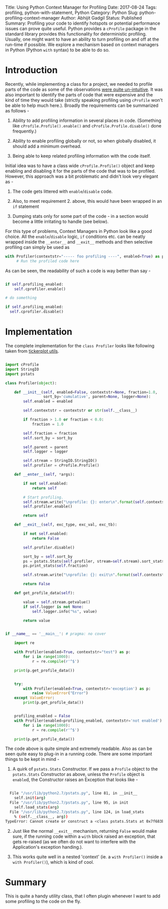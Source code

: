 Title: Using Python Context Manager for Profiling
Date: 2017-08-24
Tags: profiling, python-with-statement, Python
Category: Python
Slug: python-profiling-context-manager
Author: Abhijit Gadgil
Status: Published
Summary: Profiling your code to identify hotspots or potential performance issues can prove quite useful. Python provides a `cProfile` package in the standard library provides this functionality for deterministic profiling. Usually, one might want to have an ability to turn profiling on and off at the run-time if possible. We explore a mechanism based on context managers in Python (Python `with` syntax) to be able to do so.

# Introduction

Recently, while implementing a class for a project, we needed to profile parts of the code as some of the observations [were quite un-intuitive](/vector-operations-are-fast-right.html). It was also important to identify the parts of code that were expensive and the kind of time they would take (strictly speaking profiling using `cProfile` won't be able to help much here.). Broadly the requirements can be summarized as follows -

1. Ability to add profiling information in several places in code. (Something like `cProfile.Profile().enable()` and `cProfile.Profile.disable()` done frequently.)

2. Ability to enable profiling globally or not, so when globally disabled, it should add a minimum overhead.

3. Being able to keep related profiling information with the code itself.

Initial idea was to have a class wide `cProfile.Profile()` object and keep enabling and disabling it for the parts of the code that was to be profiled. However, this approach was a bit problematic and didn't look very elegant as -

1. The code gets littered with `enable`/`disable` code.

2. Also, to meet requirement 2. above, this would have been wrapped in an `if` statement

3. Dumping stats only for some part of the code - in a section would become a little irritating to handle (see below).

For this type of problems, Context Managers in Python look like a good choice. All the `enable`/`disable` logic, `if` conditions etc. can be neatly wrapped inside the `__enter__` and `__exit__` methods and then selective profiling can simply be used as

```python
with Profiler(contextstr="----- foo profiling ----", enabled=True) as p:
     # Run the profiled code here

```
As can be seen, the readability of such a code is way better than say -

```python

if self.profiling_enabled:
	self.cprofiler.enable()

# do something

if self.profiling_enabled:
  self.cprofiler.disable()

```

# Implementation

The complete implementation for the `class Profiler` looks like following taken from [tickerplot utils](https://github.com/gabhijit/tickerplot/blob/master/tickerplot/utils/profiler.py).

```python

import cProfile
import StringIO
import pstats

class Profiler(object):

    def __init__(self, enabled=False, contextstr=None, fraction=1.0,
                 sort_by='cumulative', parent=None, logger=None):
        self.enabled = enabled

        self.contextstr = contextstr or str(self.__class__)

        if fraction > 1.0 or fraction < 0.0:
            fraction = 1.0

        self.fraction = fraction
        self.sort_by = sort_by

        self.parent = parent
        self.logger = logger

        self.stream = StringIO.StringIO()
        self.profiler = cProfile.Profile()

    def __enter__(self, *args):

        if not self.enabled:
            return self

        # Start profiling.
        self.stream.write("\nprofile: {}: enter\n".format(self.contextstr))
        self.profiler.enable()

        return self

    def __exit__(self, exc_type, exc_val, exc_tb):

        if not self.enabled:
            return False

        self.profiler.disable()

        sort_by = self.sort_by
        ps = pstats.Stats(self.profiler, stream=self.stream).sort_stats(sort_by)
        ps.print_stats(self.fraction)

        self.stream.write("\nprofile: {}: exit\n".format(self.contextstr))

        return False

    def get_profile_data(self):

        value = self.stream.getvalue()
        if self.logger is not None:
            self.logger.info("%s", value)

        return value


if __name__ == '__main__': # pragma: no cover

    import re

    with Profiler(enabled=True, contextstr="test") as p:
        for i in range(1000):
            r = re.compile(r'^$')

    print(p.get_profile_data())


    try:
        with Profiler(enabled=True, contextstr='exception') as p:
            raise ValueError("Error")
    except ValueError:
        print(p.get_profile_data())


    profiling_enabled = False
    with Profiler(enabled=profiling_enabled, contextstr='not enabled') as p:
        for i in range(1000):
            r = re.compile(r'^$')

    print(p.get_profile_data())

```

The code above is quite simple and extremely readable. Also as can be seen quite easy to plug-in in a running code. There are some important things to be kept in mind -


1. A quirk of `pstats.Stats` Constructor. If we pass a `Profile` object to the `pstats.Stats` Constructor as above, unless the `Profile` object is `enable`d, the Constructor raises an Exception that looks like -
```bash

  File "/usr/lib/python2.7/pstats.py", line 81, in __init__
    self.init(arg)
  File "/usr/lib/python2.7/pstats.py", line 95, in init
    self.load_stats(arg)
  File "/usr/lib/python2.7/pstats.py", line 124, in load_stats
    % (self.__class__, arg))
TypeError: Cannot create or construct a <class pstats.Stats at 0x7f683bec19a8> object from <cProfile.Profile object at 0x7f683bf1a6e0>
```

2. Just like the normal `__exit__` mechanism, returning `False` would make sure, if the running code within a `with` block raised an exception, that gets re-raised (as we often do not want to interfere with the Application's exception handing.).

3. This works quite well in a nested 'context' (ie. a `with Profiler()` inside a `with Profiler()`), which is kind of cool.

# Summary

This is quite a handy utility class, that I often plugin whenever I want to add some profiling to the code on the fly.
